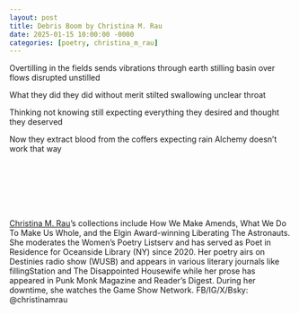 ```yaml
---
layout: post
title: Debris Boom by Christina M. Rau
date: 2025-01-15 10:00:00 -0000
categories: [poetry, christina_m_rau]
---
```

<div class="poem">
Overtilling in the fields
sends vibrations through
earth stilling basin over
flows disrupted unstilled

What they did they did without
merit stilted swallowing
unclear throat

Thinking not knowing still
expecting everything they
desired and thought
they deserved

Now they extract blood from
the coffers expecting rain
Alchemy doesn’t work
that way
</div>

<br><br>
<br><br>
<br><br>
<a href="http://www.christinamrau.com">Christina M. Rau</a>’s collections include How We Make Amends, What We Do To Make Us Whole, and the Elgin Award-winning Liberating The Astronauts. She moderates the Women’s Poetry Listserv and has served as Poet in Residence for Oceanside Library (NY) since 2020. Her poetry airs on Destinies radio show (WUSB) and appears in various literary journals like fillingStation and The Disappointed Housewife while her prose has appeared in Punk Monk Magazine and Reader’s Digest. During her downtime, she watches the Game Show Network. FB/IG/X/Bsky: @christinamrau 
